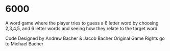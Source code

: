 # 6000
A word game where the player tries to guess a 6 letter word by choosing 2,3,4,5, and 6 letter words and seeing how they relate to the target word

Code Designed by Andrew Bacher & Jacob Bacher
Original Game Rights go to Michael Bacher
